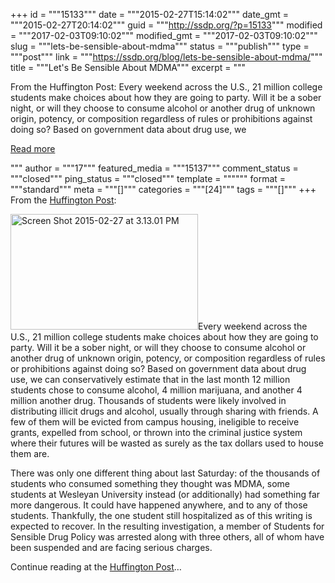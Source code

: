 +++
id = """15133"""
date = """2015-02-27T15:14:02"""
date_gmt = """2015-02-27T20:14:02"""
guid = """http://ssdp.org/?p=15133"""
modified = """2017-02-03T09:10:02"""
modified_gmt = """2017-02-03T09:10:02"""
slug = """lets-be-sensible-about-mdma"""
status = """publish"""
type = """post"""
link = """https://ssdp.org/blog/lets-be-sensible-about-mdma/"""
title = """Let&#039;s Be Sensible About MDMA"""
excerpt = """<p>From the Huffington Post: Every weekend across the U.S., 21 million college students make choices about how they are going to party. Will it be a sober night, or will they choose to consume alcohol or another drug of unknown origin, potency, or composition regardless of rules or prohibitions against doing so? Based on government data about drug use, we</p>
<div class="h10"></div>
<p><a class="more-link2 flat" href="https://ssdp.org/blog/lets-be-sensible-about-mdma/">Read more</a></p>
"""
author = """17"""
featured_media = """15137"""
comment_status = """closed"""
ping_status = """closed"""
template = """"""
format = """standard"""
meta = """[]"""
categories = """[24]"""
tags = """[]"""
+++
From the <a href="http://www.huffingtonpost.com/betty-aldworth/wesleyan-mdma-overdose_b_6770932.html?1425066408">Huffington Post</a>:

<a href="http://www.huffingtonpost.com/betty-aldworth/wesleyan-mdma-overdose_b_6770932.html?1425066408"><img class="alignleft size-medium wp-image-15135" src="http://ssdp.org/assets/Screen-Shot-2015-02-27-at-3.13.01-PM1-300x185111.png" alt="Screen Shot 2015-02-27 at 3.13.01 PM" width="300" height="185" /></a>Every weekend across the U.S., 21 million college students make choices about how they are going to party. Will it be a sober night, or will they choose to consume alcohol or another drug of unknown origin, potency, or composition regardless of rules or prohibitions against doing so? Based on government data about drug use, we can conservatively estimate that in the last month 12 million students chose to consume alcohol, 4 million marijuana, and another 4 million another drug. Thousands of students were likely involved in distributing illicit drugs and alcohol, usually through sharing with friends. A few of them will be evicted from campus housing, ineligible to receive grants, expelled from school, or thrown into the criminal justice system where their futures will be wasted as surely as the tax dollars used to house them are.

There was only one different thing about last Saturday: of the thousands of students who consumed something they thought was MDMA, some students at Wesleyan University instead (or additionally) had something far more dangerous. It could have happened anywhere, and to any of those students. Thankfully, the one student still hospitalized as of this writing is expected to recover. In the resulting investigation, a member of Students for Sensible Drug Policy was arrested along with three others, all of whom have been suspended and are facing serious charges.

Continue reading at the <a href="http://www.huffingtonpost.com/betty-aldworth/wesleyan-mdma-overdose_b_6770932.html?1425066408">Huffington Post</a>&#8230;

&nbsp;
